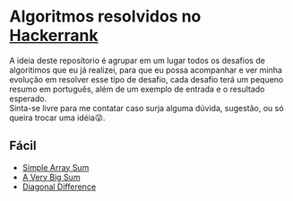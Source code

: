# Algoritmos resolvidos no [Hackerrank](https://www.hackerrank.com/)
A ideia deste repositorio é agrupar em um lugar todos os desafios de algoritimos que eu já realizei, para que eu possa acompanhar e ver minha evolução em resolver esse tipo de desafio, cada desafio terá um pequeno resumo em português, além de um exemplo de entrada e o resultado esperado.\
Sinta-se livre para me contatar caso surja alguma dúvida, sugestão, ou só queira trocar uma idéia😜.

## Fácil
* [Simple Array Sum](https://github.com/Kaedh/my-hackerhank/blob/main/facil/simple-array-sum.js)
* [A Very Big Sum](https://github.com/Kaedh/my-hackerhank/blob/main/facil/a-very-big-sum.js)
* [Diagonal Difference](https://github.com/Kaedh/my-hackerhank/blob/main/facil/diagonal-difference.js)

